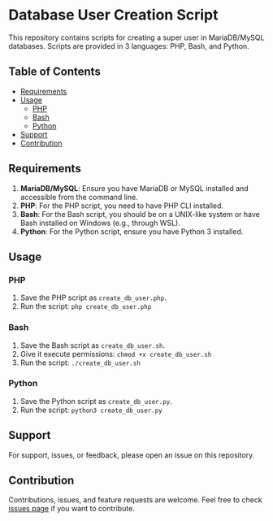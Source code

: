 # Database User Creation Script

This repository contains scripts for creating a super user in MariaDB/MySQL databases. Scripts are provided in 3 languages: PHP, Bash, and Python.

## Table of Contents

- [Requirements](#requirements)
- [Usage](#usage)
    - [PHP](#php)
    - [Bash](#bash)
    - [Python](#python)
- [Support](#support)
- [Contribution](#contribution)

## Requirements

1. **MariaDB/MySQL**: Ensure you have MariaDB or MySQL installed and accessible from the command line.
2. **PHP**: For the PHP script, you need to have PHP CLI installed.
3. **Bash**: For the Bash script, you should be on a UNIX-like system or have Bash installed on Windows (e.g., through WSL).
4. **Python**: For the Python script, ensure you have Python 3 installed.

## Usage

### PHP

1. Save the PHP script as `create_db_user.php`.
2. Run the script: `php create_db_user.php`


### Bash

1. Save the Bash script as `create_db_user.sh`.
2. Give it execute permissions: `chmod +x create_db_user.sh`
3. Run the script: `./create_db_user.sh`


### Python

1. Save the Python script as `create_db_user.py`.
2. Run the script: `python3 create_db_user.py`


## Support

For support, issues, or feedback, please open an issue on this repository.

## Contribution

Contributions, issues, and feature requests are welcome. Feel free to check [issues page](#) if you want to contribute.




